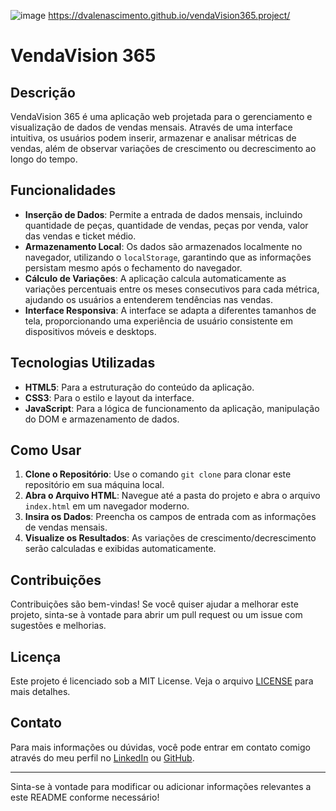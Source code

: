 ![image](https://github.com/user-attachments/assets/decff527-eebd-46f2-82e1-7e0c67b608c3)
https://dvalenascimento.github.io/vendaVision365.project/

# VendaVision 365

## Descrição
VendaVision 365 é uma aplicação web projetada para o gerenciamento e visualização de dados de vendas mensais. Através de uma interface intuitiva, os usuários podem inserir, armazenar e analisar métricas de vendas, além de observar variações de crescimento ou decrescimento ao longo do tempo.

## Funcionalidades
- **Inserção de Dados**: Permite a entrada de dados mensais, incluindo quantidade de peças, quantidade de vendas, peças por venda, valor das vendas e ticket médio.
- **Armazenamento Local**: Os dados são armazenados localmente no navegador, utilizando o `localStorage`, garantindo que as informações persistam mesmo após o fechamento do navegador.
- **Cálculo de Variações**: A aplicação calcula automaticamente as variações percentuais entre os meses consecutivos para cada métrica, ajudando os usuários a entenderem tendências nas vendas.
- **Interface Responsiva**: A interface se adapta a diferentes tamanhos de tela, proporcionando uma experiência de usuário consistente em dispositivos móveis e desktops.

## Tecnologias Utilizadas
- **HTML5**: Para a estruturação do conteúdo da aplicação.
- **CSS3**: Para o estilo e layout da interface.
- **JavaScript**: Para a lógica de funcionamento da aplicação, manipulação do DOM e armazenamento de dados.

## Como Usar
1. **Clone o Repositório**: Use o comando `git clone` para clonar este repositório em sua máquina local.
2. **Abra o Arquivo HTML**: Navegue até a pasta do projeto e abra o arquivo `index.html` em um navegador moderno.
3. **Insira os Dados**: Preencha os campos de entrada com as informações de vendas mensais.
4. **Visualize os Resultados**: As variações de crescimento/decrescimento serão calculadas e exibidas automaticamente.

## Contribuições
Contribuições são bem-vindas! Se você quiser ajudar a melhorar este projeto, sinta-se à vontade para abrir um pull request ou um issue com sugestões e melhorias.

## Licença
Este projeto é licenciado sob a MIT License. Veja o arquivo [LICENSE](LICENSE) para mais detalhes.

## Contato
Para mais informações ou dúvidas, você pode entrar em contato comigo através do meu perfil no [LinkedIn](https://www.linkedin.com/in/diego-vale-do-nascimento-48212215b/) ou [GitHub](https://github.com/DVALENASCIMENTO).

---

Sinta-se à vontade para modificar ou adicionar informações relevantes a este README conforme necessário!
